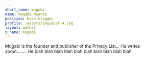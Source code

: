 ```yaml
---
short_name: mugabi
name: Mugabi Mwanje
position: Econ blogger
profile: /assets/img/post-4.jpg
layout: author
x_name: mugabi
---
```


Mugabi is the founder and publisher of the Privacy List... He writes about........ He blah blah blah blah blah blah blah blah blah blah
